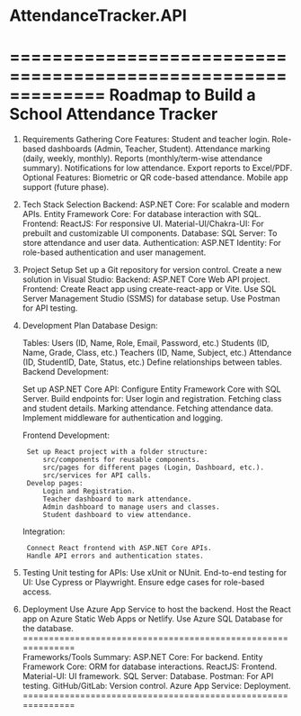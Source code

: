 # AttendanceTracker.API

=============================================================
Roadmap to Build a School Attendance Tracker
=============================================================
1. Requirements Gathering
	Core Features:
		Student and teacher login.
		Role-based dashboards (Admin, Teacher, Student).
		Attendance marking (daily, weekly, monthly).
		Reports (monthly/term-wise attendance summary).
		Notifications for low attendance.
		Export reports to Excel/PDF.
	Optional Features:
		Biometric or QR code-based attendance.
		Mobile app support (future phase).
2. Tech Stack Selection
	Backend:
		ASP.NET Core: For scalable and modern APIs.
		Entity Framework Core: For database interaction with SQL.
	Frontend:
		ReactJS: For responsive UI.
		Material-UI/Chakra-UI: For prebuilt and customizable UI components.
	Database:
		SQL Server: To store attendance and user data.
	Authentication:
		ASP.NET Identity: For role-based authentication and user management.
3. Project Setup
	Set up a Git repository for version control.
	Create a new solution in Visual Studio:
	Backend: ASP.NET Core Web API project.
	Frontend: Create React app using create-react-app or Vite.
	Use SQL Server Management Studio (SSMS) for database setup.
	Use Postman for API testing.
4. Development Plan
	Database Design:

	Tables:
		Users (ID, Name, Role, Email, Password, etc.)
		Students (ID, Name, Grade, Class, etc.)
		Teachers (ID, Name, Subject, etc.)
		Attendance (ID, StudentID, Date, Status, etc.)
		Define relationships between tables.
		Backend Development:

	Set up ASP.NET Core API:
		Configure Entity Framework Core with SQL Server.
	Build endpoints for:
		User login and registration.
		Fetching class and student details.
		Marking attendance.
		Fetching attendance data.
		Implement middleware for authentication and logging.
		
	Frontend Development:

		Set up React project with a folder structure:
			src/components for reusable components.
			src/pages for different pages (Login, Dashboard, etc.).
			src/services for API calls.
		Develop pages:
			Login and Registration.
			Teacher dashboard to mark attendance.
			Admin dashboard to manage users and classes.
			Student dashboard to view attendance.
			
	Integration:

		Connect React frontend with ASP.NET Core APIs.
		Handle API errors and authentication states.
5. Testing
	Unit testing for APIs: Use xUnit or NUnit.
	End-to-end testing for UI: Use Cypress or Playwright.
	Ensure edge cases for role-based access.
6. Deployment
	Use Azure App Service to host the backend.
	Host the React app on Azure Static Web Apps or Netlify.
	Use Azure SQL Database for the database.
=============================================================	
Frameworks/Tools Summary:
	ASP.NET Core: For backend.
	Entity Framework Core: ORM for database interactions.
	ReactJS: Frontend.
	Material-UI: UI framework.
	SQL Server: Database.
	Postman: For API testing.
	GitHub/GitLab: Version control.
	Azure App Service: Deployment.
=============================================================
